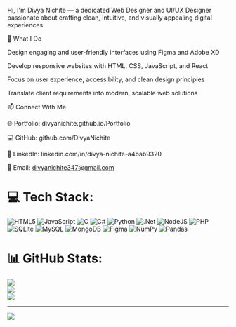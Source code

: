 Hi, I'm Divya Nichite — a dedicated Web Designer and UI/UX Designer passionate about crafting clean, intuitive, and visually appealing digital experiences.

🔧 What I Do

Design engaging and user-friendly interfaces using Figma and Adobe XD

Develop responsive websites with HTML, CSS, JavaScript, and React

Focus on user experience, accessibility, and clean design principles

Translate client requirements into modern, scalable web solutions

📫 Connect With Me

🌐 Portfolio: divyanichite.github.io/Portfolio

💻 GitHub: github.com/DivyaNichite

💼 LinkedIn: linkedin.com/in/divya-nichite-a4bab9320

📧 Email: divyanichite347@gmail.com

# 💻 Tech Stack:
![HTML5](https://img.shields.io/badge/html5-%23E34F26.svg?style=for-the-badge&logo=html5&logoColor=white) ![JavaScript](https://img.shields.io/badge/javascript-%23323330.svg?style=for-the-badge&logo=javascript&logoColor=%23F7DF1E) ![C](https://img.shields.io/badge/c-%2300599C.svg?style=for-the-badge&logo=c&logoColor=white) ![C#](https://img.shields.io/badge/c%23-%23239120.svg?style=for-the-badge&logo=csharp&logoColor=white) ![Python](https://img.shields.io/badge/python-3670A0?style=for-the-badge&logo=python&logoColor=ffdd54) ![.Net](https://img.shields.io/badge/.NET-5C2D91?style=for-the-badge&logo=.net&logoColor=white) ![NodeJS](https://img.shields.io/badge/node.js-6DA55F?style=for-the-badge&logo=node.js&logoColor=white) ![PHP](https://img.shields.io/badge/php-%23777BB4.svg?style=for-the-badge&logo=php&logoColor=white) ![SQLite](https://img.shields.io/badge/sqlite-%2307405e.svg?style=for-the-badge&logo=sqlite&logoColor=white) ![MySQL](https://img.shields.io/badge/mysql-4479A1.svg?style=for-the-badge&logo=mysql&logoColor=white) ![MongoDB](https://img.shields.io/badge/MongoDB-%234ea94b.svg?style=for-the-badge&logo=mongodb&logoColor=white) ![Figma](https://img.shields.io/badge/figma-%23F24E1E.svg?style=for-the-badge&logo=figma&logoColor=white) ![NumPy](https://img.shields.io/badge/numpy-%23013243.svg?style=for-the-badge&logo=numpy&logoColor=white) ![Pandas](https://img.shields.io/badge/pandas-%23150458.svg?style=for-the-badge&logo=pandas&logoColor=white)
# 📊 GitHub Stats:
![](https://github-readme-stats.vercel.app/api?username=DivyaNichite&theme=dark&hide_border=false&include_all_commits=false&count_private=false)<br/>
![](https://nirzak-streak-stats.vercel.app/?user=DivyaNichite&theme=dark&hide_border=false)<br/>
![](https://github-readme-stats.vercel.app/api/top-langs/?username=DivyaNichite&theme=dark&hide_border=false&include_all_commits=false&count_private=false&layout=compact)

---
[![](https://visitcount.itsvg.in/api?id=DivyaNichite&icon=0&color=0)](https://visitcount.itsvg.in)

<!-- Proudly created with GPRM ( https://gprm.itsvg.in ) -->
